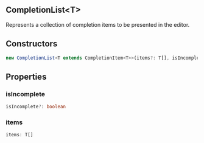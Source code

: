 ## CompletionList&lt;T&gt;

Represents a collection of completion items to be presented in the editor.

## Constructors

```typescript
new CompletionList<T extends CompletionItem<T>>(items?: T[], isIncomplete?: boolean): CompletionList<T>
```

## Properties

### isIncomplete

```typescript
isIncomplete?: boolean
```

### items

```typescript
items: T[]
```

[CompletionItem]: CompletionItem.md
